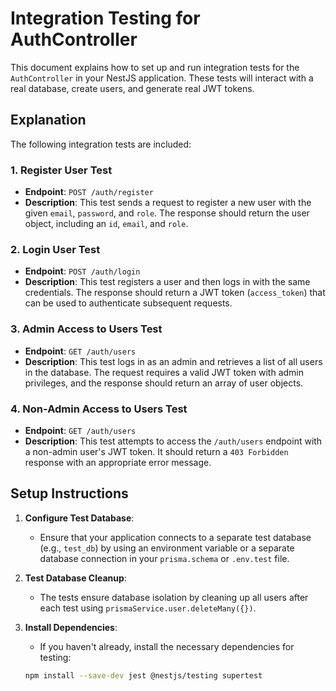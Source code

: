 # Integration Testing for AuthController

This document explains how to set up and run integration tests for the `AuthController` in your NestJS application. These tests will interact with a real database, create users, and generate real JWT tokens.

## Explanation

The following integration tests are included:

### 1. **Register User Test**
   - **Endpoint**: `POST /auth/register`
   - **Description**: This test sends a request to register a new user with the given `email`, `password`, and `role`. The response should return the user object, including an `id`, `email`, and `role`.

### 2. **Login User Test**
   - **Endpoint**: `POST /auth/login`
   - **Description**: This test registers a user and then logs in with the same credentials. The response should return a JWT token (`access_token`) that can be used to authenticate subsequent requests.

### 3. **Admin Access to Users Test**
   - **Endpoint**: `GET /auth/users`
   - **Description**: This test logs in as an admin and retrieves a list of all users in the database. The request requires a valid JWT token with admin privileges, and the response should return an array of user objects.

### 4. **Non-Admin Access to Users Test**
   - **Endpoint**: `GET /auth/users`
   - **Description**: This test attempts to access the `/auth/users` endpoint with a non-admin user's JWT token. It should return a `403 Forbidden` response with an appropriate error message.

## Setup Instructions

1. **Configure Test Database**:
   - Ensure that your application connects to a separate test database (e.g., `test_db`) by using an environment variable or a separate database connection in your `prisma.schema` or `.env.test` file.
   
2. **Test Database Cleanup**:
   - The tests ensure database isolation by cleaning up all users after each test using `prismaService.user.deleteMany({})`.

3. **Install Dependencies**:
   - If you haven't already, install the necessary dependencies for testing:
   ```bash
   npm install --save-dev jest @nestjs/testing supertest
